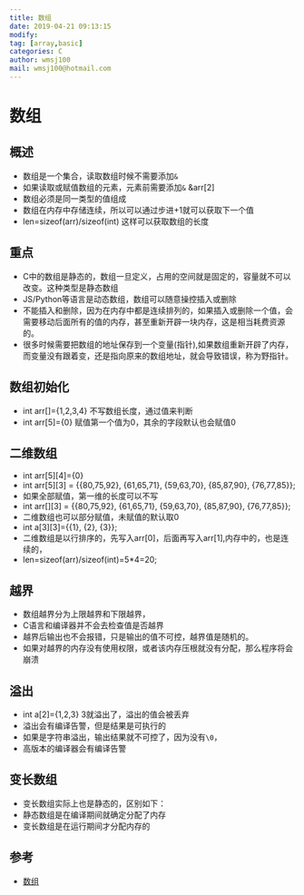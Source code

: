 ```yaml
---
title: 数组
date: 2019-04-21 09:13:15	
modify: 
tag: [array,basic]
categories: C
author: wmsj100
mail: wmsj100@hotmail.com
---
```


# 数组

## 概述
- 数组是一个集合，读取数组时候不需要添加`&`
- 如果读取或赋值数组的元素，元素前需要添加`&` &arr[2]
- 数组必须是同一类型的值组成
- 数组在内存中存储连续，所以可以通过步进+1就可以获取下一个值
- len=sizeof(arr)/sizeof(int) 这样可以获取数组的长度

## 重点
- C中的数组是静态的，数组一旦定义，占用的空间就是固定的，容量就不可以改变。这种类型是静态数组
- JS/Python等语言是动态数组，数组可以随意操控插入或删除
- 不能插入和删除，因为在内存中都是连续排列的，如果插入或删除一个值，会需要移动后面所有的值的内存，甚至重新开辟一块内存，这是相当耗费资源的。
- 很多时候需要把数组的地址保存到一个变量(指针),如果数组重新开辟了内存，而变量没有跟着变，还是指向原来的数组地址，就会导致错误，称为野指针。

## 数组初始化
- int arr[]={1,2,3,4} 不写数组长度，通过值来判断
- int arr[5]={0} 赋值第一个值为0，其余的字段默认也会赋值0

## 二维数组
- int arr[5][4]={0}
- int arr[5][3] = {{80,75,92}, {61,65,71}, {59,63,70}, {85,87,90}, {76,77,85}};
- 如果全部赋值，第一维的长度可以不写
- int arr[][3] = {{80,75,92}, {61,65,71}, {59,63,70}, {85,87,90}, {76,77,85}};
- 二维数组也可以部分赋值，未赋值的默认取0
- int a[3][3]={{1}, {2}, {3}};
- 二维数组是以行排序的，先写入arr[0]，后面再写入arr[1],内存中的，也是连续的，
- len=sizeof(arr)/sizeof(int)=5\*4=20;

## 越界
- 数组越界分为上限越界和下限越界，
- C语言和编译器并不会去检查值是否越界
- 越界后输出也不会报错，只是输出的值不可控，越界值是随机的。
- 如果对越界的内存没有使用权限，或者该内存压根就没有分配，那么程序将会崩溃

## 溢出
- int a[2]={1,2,3} 3就溢出了，溢出的值会被丢弃
- 溢出会有编译告警，但是结果是可执行的
- 如果是字符串溢出，输出结果就不可控了，因为没有`\0`，
- 高版本的编译器会有编译告警

## 变长数组
- 变长数组实际上也是静态的，区别如下：
- 静态数组是在编译期间就确定分配了内存
- 变长数组是在运行期间才分配内存的

## 参考
- [数组](http://c.biancheng.net/cpp/html/3461.html)
